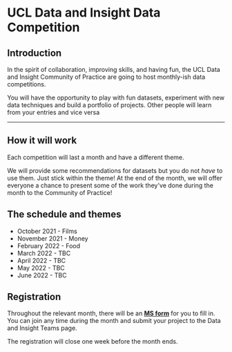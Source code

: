 # UCL Data and Insight Data Competition

## Introduction 

In the spirit of collaboration, improving skills, and having fun, the UCL Data and Insight Community of Practice are going to host monthly-ish data competitions.

You will have the opportunity to play with fun datasets, experiment with new data techniques and build a portfolio of projects. Other people will learn from your entries and vice versa

---

## How it will work

Each competition will last a month and have a different theme. 

We will provide some recommendations for datasets but you do not *have* to use them. Just stick within the theme! At the end of the month, we will offer everyone a chance to present some of the work they've done during the month to the Community of Practice! 

## The schedule and themes

* October 2021 - Films
* November 2021 - Money 
* February 2022 - Food
* March 2022 - TBC
* April 2022 - TBC
* May 2022 - TBC
* June 2022 - TBC

## Registration 

Throughout the relevant month, there will be an [**MS form**](https://forms.office.com/Pages/ResponsePage.aspx?id=_oivH5ipW0yTySEKEdmlwlnMW6m8j7VKtIqoiUaNOp5UNkJPMUU5TjZESkJOWU5XUTVHVllXSk1CNi4u) for you to fill in. You can join any time during the month and submit your project to the Data and Insight Teams page. 

The registration will close one week before the month ends.
